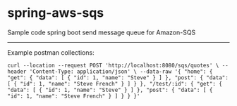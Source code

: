 # spring-aws-sqs
Sample code spring boot send message queue for Amazon-SQS

---
Example postman collections:

 `curl --location --request POST 'http://localhost:8080/sqs/quotes' \
  --header 'Content-Type: application/json' \
  --data-raw '{
      "home": {
          "get": {
              "data": [
                  {
                      "id": 1,
                      "name": "Steve"
                  }
              ]
          },
          "post": {
              "data": [
                  {
                      "id": 1,
                      "name": "Steve French"
                  }
              ]
          }
      },
      "/test/:id": {
          "get": {
              "data": [
                  {
                      "id": 1,
                      "name": "Steve"
                  }
              ]
          },
          "post": {
              "data": [
                  {
                      "id": 1,
                      "name": "Steve French"
                  }
              ]
          }
      }
  }'`